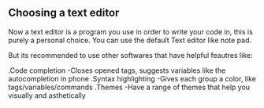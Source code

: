 ## Choosing a text editor

Now a text editor is a program you use in order to write your code in, this is purely a personal choice. You can use the default Text editor like note pad.

But its recommended to use other softwares that have helpful feautres like:

.Code completion
  -Closes opened tags, suggests variables like the autocompletion in phone
.Syntax highlighting
  -Gives each group a color, like tags/variables/commands
.Themes
  -Have a range of themes that help you visually and asthetically
  
